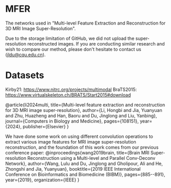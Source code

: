 # MFER
The networks used in "Multi-level Feature Extraction and Reconstruction for 3D MRI Image Super-Resolution".

Due to the storage limitation of GitHub, we did not upload the super-resolution reconstructed images. If you are conducting similar research and wish to compare our method, please don't hesitate to contact us (jldu@cqu.edu.cn). 

# Datasets
Kirby21: https://www.nitrc.org/projects/multimodal
BraTS2015: https://www.virtualskeleton.ch/BRATS/Start2015#download

@article{li2024multi,
  title={Multi-level feature extraction and reconstruction for 3D MRI image super-resolution},
  author={Li, Hongbi and Jia, Yuanyuan and Zhu, Huazheng and Han, Baoru and Du, Jinglong and Liu, Yanbing},
  journal={Computers in Biology and Medicine},
  pages={108151},
  year={2024},
  publisher={Elsevier}
}

We have done some work on using different convolution operations to extract various image features for MRI image super-resolution reconstruction, and the foundation of this work comes from our previous conference paper:
@inproceedings{wang2019brain,
  title={Brain MRI Super-resolution Reconstruction using a Multi-level and Parallel Conv-Deconv Network},
  author={Wang, Lulu and Du, Jinglong and Gholipour, Ali and He, Zhongshi and Jia, Yuanyuan},
  booktitle={2019 IEEE International Conference on Bioinformatics and Biomedicine (BIBM)},
  pages={885--891},
  year={2019},
  organization={IEEE}
}
